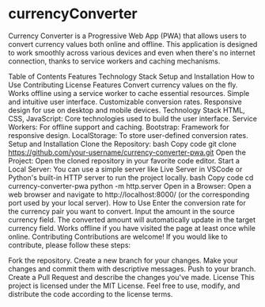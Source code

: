 # currencyConverter

Currency Converter is a Progressive Web App (PWA) that allows users to convert currency values both online and offline. This application is designed to work smoothly across various devices and even when there's no internet connection, thanks to service workers and caching mechanisms.

Table of Contents
Features
Technology Stack
Setup and Installation
How to Use
Contributing
License
Features
Convert currency values on the fly.
Works offline using a service worker to cache essential resources.
Simple and intuitive user interface.
Customizable conversion rates.
Responsive design for use on desktop and mobile devices.
Technology Stack
HTML, CSS, JavaScript: Core technologies used to build the user interface.
Service Workers: For offline support and caching.
Bootstrap: Framework for responsive design.
LocalStorage: To store user-defined conversion rates.
Setup and Installation
Clone the Repository:
bash
Copy code
git clone https://github.com/your-username/currency-converter-pwa.git
Open the Project:
Open the cloned repository in your favorite code editor.
Start a Local Server:
You can use a simple server like Live Server in VSCode or Python's built-in HTTP server to run the project locally.
bash
Copy code
cd currency-converter-pwa
python -m http.server
Open in a Browser:
Open a web browser and navigate to http://localhost:8000/ (or the corresponding port used by your local server).
How to Use
Enter the conversion rate for the currency pair you want to convert.
Input the amount in the source currency field.
The converted amount will automatically update in the target currency field.
Works offline if you have visited the page at least once while online.
Contributing
Contributions are welcome! If you would like to contribute, please follow these steps:

Fork the repository.
Create a new branch for your changes.
Make your changes and commit them with descriptive messages.
Push to your branch.
Create a Pull Request and describe the changes you've made.
License
This project is licensed under the MIT License. Feel free to use, modify, and distribute the code according to the license terms.

